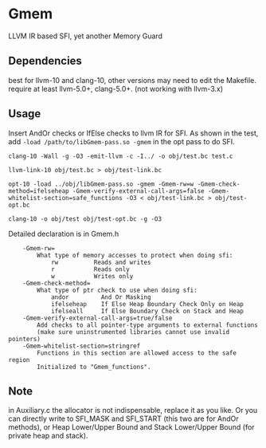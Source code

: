 # Gmem
LLVM IR based SFI, yet another Memory Guard

## Dependencies
best for llvm-10 and clang-10,
other versions may need to edit the Makefile.
require at least llvm-5.0+, clang-5.0+. (not working with llvm-3.x)

## Usage
Insert AndOr checks or IfElse checks to llvm IR for SFI.
As shown in the test, add `-load /path/to/libGmem-pass.so -gmem` in the opt pass to do SFI.

```shell
clang-10 -Wall -g -O3 -emit-llvm -c -I../ -o obj/test.bc test.c

llvm-link-10 obj/test.bc > obj/test-link.bc

opt-10 -load ../obj/libGmem-pass.so -gmem -Gmem-rw=w -Gmem-check-method=ifelseheap -Gmem-verify-external-call-args=false -Gmem-whitelist-section=safe_functions -O3 < obj/test-link.bc > obj/test-opt.bc

clang-10 -o obj/test obj/test-opt.bc -g -O3
```

Detailed declaration is in Gmem.h

```shell
    -Gmem-rw=   
        What type of memory accesses to protect when doing sfi:
            rw          Reads and writes
            r           Reads only
            w           Writes only
    -Gmem-check-method=
        What type of ptr check to use when doing sfi:
            andor         And Or Masking
            ifelseheap    If Else Heap Boundary Check Only on Heap
            ifelseall     If Else Boundary Check on Stack and Heap
    -Gmem-verify-external-call-args=true/false
        Add checks to all pointer-type arguments to external functions 
	    (make sure uninstrumented libraries cannot use invalid pointers)
    -Gmem-whitelist-section=stringref
        Functions in this section are allowed access to the safe region
        Initialized to "Gmem_functions".
```

## Note
in Auxiliary.c the allocator is not indispensable, replace it as you like.
Or you can directly write to SFI_MASK and SFI_START (this two are for AndOr methods), or Heap Lower/Upper Bound and Stack Lower/Upper Bound (for private heap and stack).
